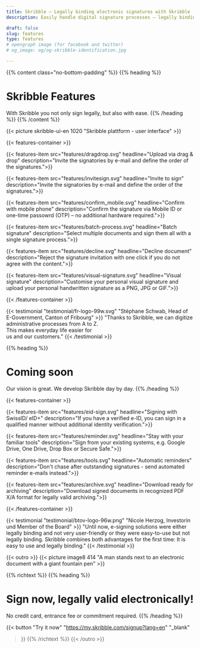 ```yaml
---
title: Skribble – Legally binding electronic signatures with Skribble
description: Easily handle digital signature processes – legally binding in accordance with Swiss & EU law.

draft: false
slug: features
type: features
# opengraph image (for facebook and twitter)
# og_image: og/og-skribble-identification.jpg

---
```


{{% content class="no-bottom-padding" %}}
{{% heading %}}
# Skribble Features
With Skribble you not only sign legally, but also with ease.
{{% /heading %}}
{{% /content %}}

{{< picture skribble-ui-en 1020 "Skribble plattform - user interface" >}}

{{< features-container >}}

  {{< features-item src="features/dragdrop.svg" 
    headline="Upload via drag & drop" 
    description="Invite the signatories by e-mail and define the order of the signatures.">}}

  {{< features-item src="features/invitesign.svg" 
    headline="Invite to sign" 
    description="Invite the signatories by e-mail and define the order of the signatures.">}}

  {{< features-item src="features/confirm_mobile.svg" 
    headline="Confirm with mobile phone" 
    description="Confirm the signature via Mobile ID or one-time passowrd (OTP) – no additional hardware required.">}}

  {{< features-item src="features/batch-process.svg" 
    headline="Batch signature" 
    description="Select multiple documents and sign them all with a single signature process.">}}

  {{< features-item src="features/decline.svg" 
    headline="Decline document" 
    description="Reject the signature invitation with one click if you do not agree with the content.">}}

  {{< features-item src="features/visual-signature.svg" 
    headline="Visual signature" 
    description="Customise your personal visual signature and upload your personal handwritten signature as a PNG, JPG or GIF.">}}

{{< /features-container >}}

[//]: # (--------------------------------------------------------------------------------------------------------------)

{{< testimonial "testimonial/fr-logo-99w.svg" "Stéphane Schwab, Head of E-Government, Canton of Fribourg" >}}
"Thanks to Skribble, we can digitize administrative processes from A to Z. <br class="hide-for-mobile">This makes everyday life easier for <br class="hide-for-mobile">us and our customers." {{< /testimonial >}}

[//]: # (--------------------------------------------------------------------------------------------------------------)


{{% heading %}}
# Coming soon
Our vision is great. We develop Skribble day by day.
{{% /heading %}}

{{< features-container >}}

  {{< features-item src="features/eid-sign.svg" 
    headline="Signing with SwissID/ eID+" 
    description="If you have a verified e-ID, you can sign in a qualified manner without additional identity verification.">}}

  {{< features-item src="features/reminder.svg" 
    headline="Stay with your familiar tools" 
    description="Sign from your existing systems, e.g. Google Drive, One Drive, Drop Box or Secure Safe.">}}

  {{< features-item src="features/tools.svg" 
    headline="Automatic reminders" 
    description="Don't chase after outstanding signatures - send automated reminder e-mails instead.">}}

  {{< features-item src="features/archive.svg" 
    headline="Download ready for archiving" 
    description="Download signed documents in recognized PDF X/A format for legally valid archiving.">}}

{{< /features-container >}}

[//]: # (--------------------------------------------------------------------------------------------------------------)

{{< testimonial "testimonial/btov-logo-96w.png" "Nicole Herzog, Investorin und Member of the Board" >}}
"Until now, e-signing solutions were either legally binding and not very user-friendly or they were easy-to-use but not legally binding. Skribble combines both advantages for the first time: It is easy to use and legally binding." {{< /testimonial >}}

[//]: # (--------------------------------------------------------------------------------------------------------------)

{{< outro >}}
{{< picture image8 414 "A man stands next to an electronic document with a giant fountain pen" >}}

{{% richtext %}}
{{% heading %}}
# Sign now, legally valid electronically!
No credit card, entrance fee or commitment required.
{{% /heading %}}

{{< button
  "Try it now"
  "https://my.skribble.com/signup?lang=en"
  "_blank"
>}}
{{% /richtext %}}
{{< /outro >}}
